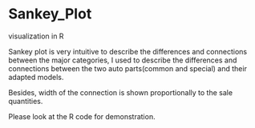 # Sankey_Plot
visualization in R


Sankey plot is very intuitive to describe the differences and connections between the major 
categories, I used to describe the differences and connections between the two auto parts(common and special)
and their adapted models.

Besides, width of the connection is shown proportionally to the sale quantities.


Please look at the R code for demonstration.
